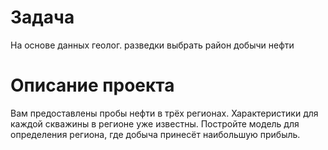 # Задача
На основе данных геолог. разведки выбрать район добычи нефти

# Описание проекта
Вам предоставлены пробы нефти в трёх регионах. Характеристики для каждой скважины в регионе уже известны. Постройте модель для определения региона, где добыча принесёт наибольшую прибыль. 